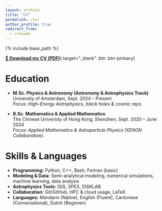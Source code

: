 ```yaml
---
layout: archive
title: "CV"
permalink: /cv/
author_profile: true
redirect_from:
  - /resume
---
```


{% include base_path %}

[📄 **Download my CV (PDF)**](/files/CV_HWSI.pdf){:target="_blank" .btn .btn-primary}

Education
======
* **M.Sc. Physics & Astronomy (Astronomy & Astrophysics Track)**  
  University of Amsterdam, Sept. 2024 – Present  
  *Focus: High-Energy Astrophysics, black holes & cosmic rays.*

* **B.Sc. Mathematics & Applied Mathematics**  
  The Chinese University of Hong Kong, Shenzhen, Sept. 2020 – June 2024  
  *Focus: Applied Mathematics & Astroparticle Physics (XENON Collaboration).*

Skills & Languages
======
* **Programming:** Python, C++, Bash, Fortran (basic)  
* **Modeling & Data:** Semi-analytical modeling, numerical simulations, machine learning, data analysis  
* **Astrophysics Tools:** ISIS, SPEX, DISKLAB  
* **Collaboration:** Git/GitHub, HPC & cloud usage, LaTeX  
* **Languages:** Mandarin (Native), English (Fluent), Cantonese (Conversational), Dutch (Beginner)  

